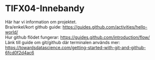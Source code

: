 # TIFX04-Innebandy
Här har vi information om projektet. \
Bra/enkel/kort github guide: https://guides.github.com/activities/hello-world/ \
Hur github flödet fungerar: https://guides.github.com/introduction/flow/ \
Länk till guide om git/github där terminalen används mer: https://towardsdatascience.com/getting-started-with-git-and-github-6fcd0f2d4ac6 
